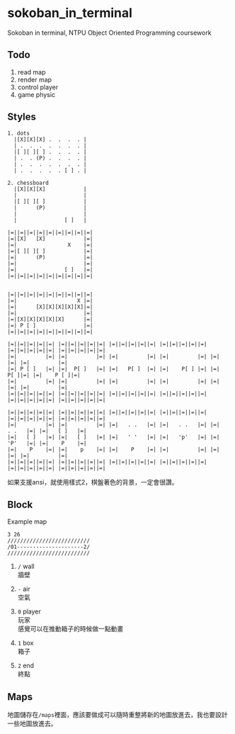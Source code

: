 # sokoban_in_terminal
Sokoban in terminal, NTPU Object Oriented Programming coursework

## Todo
1. read map
2. render map
3. control player
4. game physic

## Styles
```
1. dots 
  |[X][X][X] .  .  .  . |
  | .  .  .  .  .  .  . |
  |[ ][ ][ ] .  .  .  . |
  | .  . (P) .  .  .  . |
  | .  .  .  .  .  .  . |
  | .  .  .  .  . [ ] . | 

2. chessboard
  |[X][X][X]            |
  |                     |
  |[ ][ ][ ]            |
  |      (P)            |
  |                     |
  |               [ ]   |

|=||=||=||=||=||=||=||=||=|
|=|[X]   [X]            |=|
|=|                X    |=|
|=|[ ][ ][ ]            |=|
|=|      (P)            |=|
|=|                     |=|
|=|               [ ]   |=|
|=||=||=||=||=||=||=||=||=|


|=||=||=||=||=||=||=||=||=|
|=|                   X |=|
|=|      [X][X][X][X][X]|=|
|=|                     |=|
|=|[X][X][X][X][X]      |=|
|=| P [ ]               |=|
|=||=||=||=||=||=||=||=||=|

|=||=||=||=||=| |=||=||=||=||=| |=||=||=||=||=| |=||=||=||=||=| |=||=||=||=||=| |=||=||=||=||=|
|=|         |=| |=|         |=| |=|         |=| |=|         |=| |=|         |=| |=|         |=|
|=| P [ ]   |=| |=|  P[ ]   |=| |=|   P[ ]  |=| |=|    P[ ] |=| |=|     P[ ]|=| |=|    P [ ]|=|
|=|         |=| |=|         |=| |=|         |=| |=|         |=| |=|         |=| |=|         |=|
|=||=||=||=||=| |=||=||=||=||=| |=||=||=||=||=| |=||=||=||=||=| |=||=||=||=||=| |=||=||=||=||=|

|=||=||=||=||=| |=||=||=||=||=| |=||=||=||=||=| |=||=||=||=||=| |=||=||=||=||=| |=||=||=||=||=|
|=|         |=| |=|         |=| |=|   . .   |=| |=|   . .   |=| |=|   . .   |=| |=|   [ ]   |=|
|=|   [ ]   |=| |=|   [ ]   |=| |=|   ' '   |=| |=|   'p'   |=| |=|   'P'   |=| |=|    P    |=|
|=|    P    |=| |=|    p    |=| |=|    P    |=| |=|         |=| |=|         |=| |=|         |=|
|=||=||=||=||=| |=||=||=||=||=| |=||=||=||=||=| |=||=||=||=||=| |=||=||=||=||=| |=||=||=||=||=|

```
如果支援ansi，就使用樣式2，棋盤著色的背景，一定會很讚。

## Block
Example map
```
3 26
//////////////////////////
/01---------------------2/
//////////////////////////
```
1. `/` wall  
    牆壁  
2. `-` air  
    空氣  
3. `0` player  
    玩家  
    感覺可以在推動箱子的時候做一點動畫

4. `1` box  
    箱子  
5. `2` end  
    終點  

## Maps
地圖儲存在`/maps`裡面，應該要做成可以隨時重整將新的地圖放進去，我也要設計一些地圖放進去。